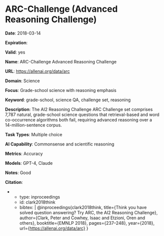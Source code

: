 # ARC-Challenge (Advanced Reasoning Challenge)

**Date**: 2018-03-14

**Expiration**: 

**Valid**: yes

**Name**: ARC-Challenge  Advanced Reasoning Challenge 

**URL**: https://allenai.org/data/arc

**Domain**: Science

**Focus**: Grade-school science with reasoning emphasis

**Keyword**: grade-school, science QA, challenge set, reasoning

**Description**: The AI2 Reasoning Challenge  ARC  Challenge set comprises 7,787 natural, grade-school science questions that retrieval-based and word co-occurrence algorithms both fail,  requiring advanced reasoning over a 14-million-sentence corpus. 

**Task Types**: Multiple choice

**AI Capability**: Commonsense and scientific reasoning

**Metrics**: Accuracy

**Models**: GPT-4, Claude

**Notes**: Good

**Citation**:

-
  - type: inproceedings
  - id: clark2018think
  - bibtex: |
      @inproceedings{clark2018think, title={Think you have solved question answering? Try ARC, the AI2 Reasoning Challenge}, author={Clark, Peter and Cowhey, Isaac and Etzioni, Oren and others}, booktitle={EMNLP 2018}, pages={237–248}, year={2018}, url={https://allenai.org/data/arc} }

